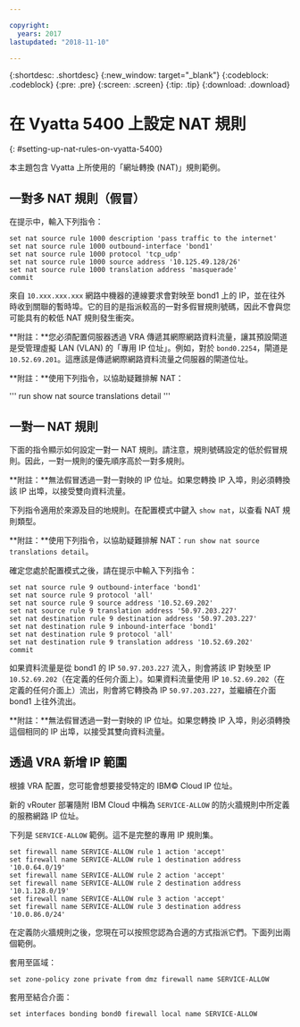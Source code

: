 ```yaml
---

copyright:
  years: 2017
lastupdated: "2018-11-10"

---
```


{:shortdesc: .shortdesc}
{:new_window: target="_blank"}
{:codeblock: .codeblock}
{:pre: .pre}
{:screen: .screen}
{:tip: .tip}
{:download: .download}

# 在 Vyatta 5400 上設定 NAT 規則
{: #setting-up-nat-rules-on-vyatta-5400}

本主題包含 Vyatta 上所使用的「網址轉換 (NAT)」規則範例。

## 一對多 NAT 規則（假冒）

在提示中，輸入下列指令：

~~~
set nat source rule 1000 description 'pass traffic to the internet'
set nat source rule 1000 outbound-interface 'bond1'
set nat source rule 1000 protocol 'tcp_udp'
set nat source rule 1000 source address '10.125.49.128/26'
set nat source rule 1000 translation address 'masquerade'
commit
~~~

來自 `10.xxx.xxx.xxx` 網路中機器的連線要求會對映至 bond1 上的 IP，並在往外時收到關聯的暫時埠。它的目的是指派較高的一對多假冒規則號碼，因此不會與您可能具有的較低 NAT 規則發生衝突。

**附註：**您必須配置伺服器透過 VRA 傳遞其網際網路資料流量，讓其預設閘道是受管理虛擬 LAN (VLAN) 的「專用 IP 位址」。例如，對於 `bond0.2254`，閘道是 `10.52.69.201`。這應該是傳遞網際網路資料流量之伺服器的閘道位址。

**附註：**使用下列指令，以協助疑難排解 NAT： 

'''
run show nat source translations detail 
'''

## 一對一 NAT 規則

下面的指令顯示如何設定一對一 NAT 規則。請注意，規則號碼設定的低於假冒規則。因此，一對一規則的優先順序高於一對多規則。

**附註：**無法假冒透過一對一對映的 IP 位址。如果您轉換 IP 入埠，則必須轉換該 IP 出埠，以接受雙向資料流量。

下列指令適用於來源及目的地規則。在配置模式中鍵入 `show nat`，以查看 NAT 規則類型。

**附註：**使用下列指令，以協助疑難排解 NAT：`run show nat source translations detail`。 

確定您處於配置模式之後，請在提示中輸入下列指令：

~~~
set nat source rule 9 outbound-interface 'bond1'
set nat source rule 9 protocol 'all'
set nat source rule 9 source address '10.52.69.202'
set nat source rule 9 translation address '50.97.203.227'
set nat destination rule 9 destination address '50.97.203.227'
set nat destination rule 9 inbound-interface 'bond1'
set nat destination rule 9 protocol 'all'
set nat destination rule 9 translation address '10.52.69.202'
commit
~~~

如果資料流量是從 bond1 的 IP `50.97.203.227` 流入，則會將該 IP 對映至 IP `10.52.69.202`（在定義的任何介面上）。如果資料流量使用 IP `10.52.69.202`（在定義的任何介面上）流出，則會將它轉換為 IP `50.97.203.227`，並繼續在介面 bond1 上往外流出。

**附註：**無法假冒透過一對一對映的 IP 位址。如果您轉換 IP 入埠，則必須轉換這個相同的 IP 出埠，以接受其雙向資料流量。


## 透過 VRA 新增 IP 範圍

根據 VRA 配置，您可能會想要接受特定的 IBM© Cloud IP 位址。 

新的 vRouter 部署隨附 IBM Cloud 中稱為 `SERVICE-ALLOW` 的防火牆規則中所定義的服務網路 IP 位址。

下列是 `SERVICE-ALLOW` 範例。這不是完整的專用 IP 規則集。

~~~
set firewall name SERVICE-ALLOW rule 1 action 'accept'
set firewall name SERVICE-ALLOW rule 1 destination address '10.0.64.0/19'
set firewall name SERVICE-ALLOW rule 2 action 'accept'
set firewall name SERVICE-ALLOW rule 2 destination address '10.1.128.0/19'
set firewall name SERVICE-ALLOW rule 3 action 'accept'
set firewall name SERVICE-ALLOW rule 3 destination address '10.0.86.0/24'
~~~

在定義防火牆規則之後，您現在可以按照您認為合適的方式指派它們。下面列出兩個範例。 

套用至區域：

`set zone-policy zone private from dmz firewall name SERVICE-ALLOW`

套用至結合介面：

`set interfaces bonding bond0 firewall local name SERVICE-ALLOW`

